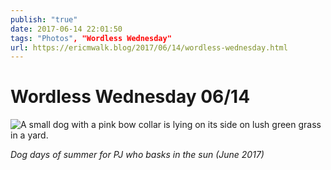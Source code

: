 ```yaml
---
publish: "true"
date: 2017-06-14 22:01:50
tags: "Photos", "Wordless Wednesday"
url: https://ericmwalk.blog/2017/06/14/wordless-wednesday.html
---
```


# Wordless Wednesday 06/14

![A small dog with a pink bow collar is lying on its side on lush green grass in a yard.](https://ericmwalk.blog/uploads/2024/7e23d2cd3f.jpeg)

*Dog days of summer for PJ who basks in the sun (June 2017)*

